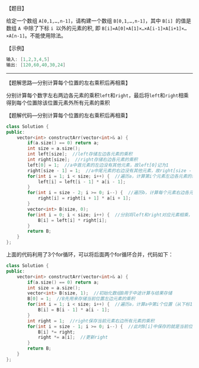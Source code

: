 【题目】

给定一个数组 `A[0,1,…,n-1]`，请构建一个数组 `B[0,1,…,n-1]`，其中 `B[i] `的值是数组 `A `中除了下标 `i `以外的元素的积, 即 `B[i]=A[0]×A[1]×…×A[i-1]×A[i+1]×…×A[n-1]`。不能使用除法。

【示例】

```c++
输入: [1,2,3,4,5]
输出: [120,60,40,30,24]
```

---

【题解思路—分别计算每个位置的左右乘积后再相乘】

分别计算每个数字左右两边各元素的乘积`left`和`right`，最后将`left`和`right`相乘得到每个位置除该位置元素外所有元素的乘积

【题解代码—分别计算每个位置的左右乘积后再相乘】

```c++
class Solution {
public:
    vector<int> constructArr(vector<int>& a) {
        if(a.size() == 0) return a;
        int size = a.size();
        int left[size];  //left存储左边各元素的乘积
        int right[size];  //right存储右边各元素的乘积
        left[0] = 1;  //a中首元素的左边没有其他元素，故left[0]记为1
        right[size - 1] = 1;  //a中尾元素的右边没有其他元素，故right[size - 1]记为1
        for(int i = 1; i < size; i++) {  //遍历a，计算第i个元素左边各元素的乘积，注意使用i的前一个元素左边各元素乘积left[i-1]乘以a[i-1]得到a中不包括i的左边各元素乘积
            left[i] = left[i - 1] * a[i - 1];
        }
        for(int i = size - 2; i >= 0; i--) {  //遍历b，计算每个元素右边各元素的乘积，计算思路同left
            right[i] = right[i + 1] * a[i + 1];
        }
        vector<int> B(size, 0);
        for(int i = 0; i < size; i++) {  //分别将left和right对应元素相乘，得到结果
            B[i] = left[i] * right[i];
        }
        return B;
    }
};
```

上面的代码利用了3个for循环，可以将后面两个for循环合并，代码如下：

```c++
class Solution {
public:
    vector<int> constructArr(vector<int>& a) {
        if(a.size() == 0) return a;
        int size = a.size();
        vector<int> B(size, 1);  //初始化数组B用于中途计算与结果存储
        B[0] = 1;  //B先用来存储当前位置左边元素的乘积
        for(int i = 1; i < size; i++) {  //遍历a，计算a中第i个位置（从下标1开始）左边的元素之积，其中显然B[0]为1
            B[i] = B[i - 1] * a[i - 1];
        }
        int right = 1;  //right保存当前元素右边所有元素的乘积
        for(int i = size - 1; i >= 0; i--) {  //此时B[i]中保存的就是当前位置左边各元素的乘积，与right相称更新B[i]即可
            B[i] *= right;
            right *= a[i];  //更新right
        }
        return B;
    }
};
```

